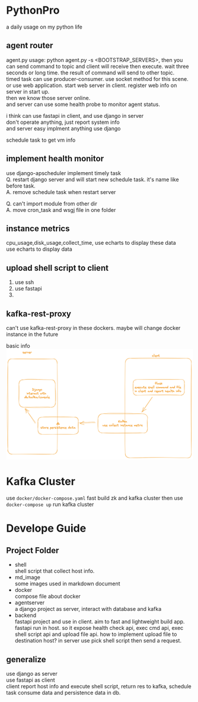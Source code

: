 # PythonPro
a daily usage on my python life
## agent router
agent.py usage: python agent.py -s <BOOTSTRAP_SERVERS>, 
then you can send command to topic and client 
will receive then execute. 
wait three seconds or long time.
the result of command will send to other topic.  
timed task can use producer-consumer.
use socket method for this scene.  
or use web application. start web server in client.
register web info on server in start up.  
then we know those server online.  
and server can use some health probe to monitor agent status.  

i think can use fastapi in client, and use django in server  
don't operate anything, just report system info  
and server easy implment anything use django  


schedule task to get vm info  

## implement health monitor

use django-apscheduler implement timely task  
Q. restart django server and will start new schedule task. it's name like before task.  
A. remove schedule task when restart server  

Q. can't import module from other dir  
A. move cron_task and wsgj file in one folder  

## instance metrics
cpu_usage,disk_usage,collect_time, use echarts to display these data  
use echarts to display data  

## upload shell script to client
1. use ssh  
2. use fastapi  
3. 



## kafka-rest-proxy  
can't use kafka-rest-proxy in these dockers. maybe will change docker instance in the future 

basic info
![img.png](md_image/img.png)


# Kafka Cluster
use `docker/docker-compose.yaml` fast build zk and kafka cluster then use `docker-compose up` run kafka cluster

# Develope Guide
## Project Folder
* shell  
  shell script that collect host info.
* md_image  
  some images used in markdown document 
* docker  
  compose file about docker
* agentserver  
  a django project as server, interact with database and kafka
* backend  
  fastapi project and use in client. aim to fast and lightweight build app.
  fastapi run in host. so it expose health check api, exec cmd api, exec shell script api and
  upload file api. how to implement upload file to destination host? in server use pick shell 
  script then send a request.

## generalize 
use django as server  
use fastapi as client  
client report host info and execute shell script, return res to kafka, schedule task 
consume data and persistence data in db.